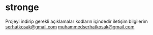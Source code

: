 # stronge
Projeyi indirip gerekli açıklamalar kodların içindedir
iletişim bilgilerim
serhatkosak@gmail.com
muhammedserhatkosak@gmail.com
